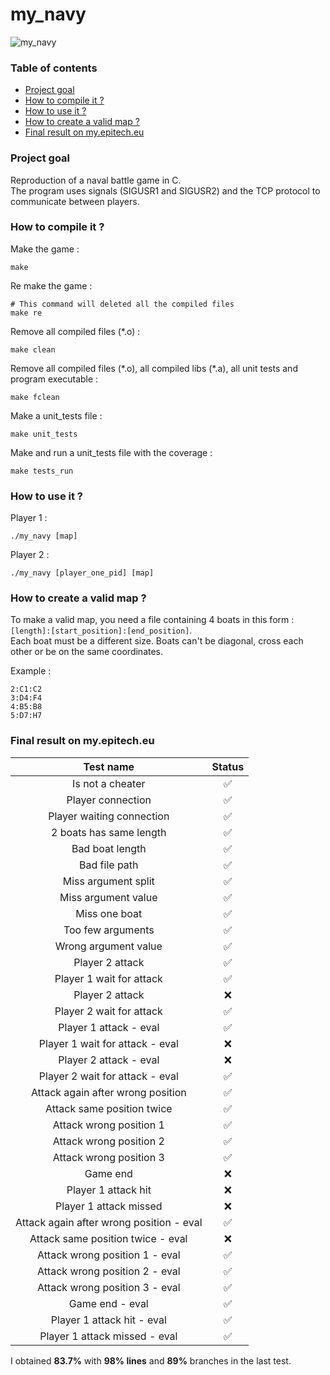 # my_navy

![my_navy](https://github.com/toro-nicolas/my_navy/assets/146118419/59b17b79-6506-4be9-84ab-6a331c00d770)

### Table of contents
- [Project goal](https://github.com/toro-nicolas/my_navy#project-goal)
- [How to compile it ?](https://github.com/toro-nicolas/my_navy#how-to-compile-it-)
- [How to use it ?](https://github.com/toro-nicolas/my_navy#how-to-use-it-)
- [How to create a valid map ?](https://github.com/toro-nicolas/my_navy#how-to-create-a-valid-map-)
- [Final result on my.epitech.eu](https://github.com/toro-nicolas/my_navy#final-result-on-myepitecheu)

### Project goal
Reproduction of a naval battle game in C.    
The program uses signals (SIGUSR1 and SIGUSR2) and the TCP protocol to communicate between players.

### How to compile it ?
Make the game :
```shell
make
```

Re make the game :
```shell
# This command will deleted all the compiled files
make re
```

Remove all compiled files (*.o) :
```shell
make clean
```

<p>Remove all compiled files (*.o), all compiled libs (*.a), all unit tests and program executable  :</p>

```shell
make fclean
```

Make a unit_tests file :
```shell
make unit_tests
```

Make and run a unit_tests file with the coverage :
```shell
make tests_run
```

### How to use it ?
Player 1 :
```Shell
./my_navy [map]
```
Player 2 :
```Shell
./my_navy [player_one_pid] [map]
```

### How to create a valid map ?
To make a valid map, you need a file containing 4 boats in this form : `[length]:[start_position]:[end_position]`.     
Each boat must be a different size. Boats can't be diagonal, cross each other or be on the same coordinates.

Example :
```Shell
2:C1:C2
3:D4:F4
4:B5:B8
5:D7:H7
```

### Final result on my.epitech.eu
|                      Test name                       | Status |
|:----------------------------------------------------:|:------:|
|                   Is not a cheater                   |   ✅    |
|                  Player connection                   |   ✅    |
|              Player waiting connection               |   ✅    |
|               2 boats has same length                |   ✅    |
|                   Bad boat length                    |   ✅    |
|                    Bad file path                     |   ✅    |
|                 Miss argument split                  |   ✅    |
|                 Miss argument value                  |   ✅    |
|                    Miss one boat                     |   ✅    |
|                  Too few arguments                   |   ✅    |
|                 Wrong argument value                 |   ✅    |
|                   Player 2 attack                    |   ✅    |
|               Player 1 wait for attack               |   ✅    |
|                   Player 2 attack                    |   ❌    |
|               Player 2 wait for attack               |   ✅    |
|                Player 1 attack - eval                |   ✅    |
|           Player 1 wait for attack - eval            |   ❌    |
|                Player 2 attack - eval                |   ❌    |
|           Player 2 wait for attack - eval            |   ✅    |
|          Attack again after wrong position           |   ✅    |
|              Attack same position twice              |   ✅    |
|               Attack wrong position 1                |   ✅    |
|               Attack wrong position 2                |   ✅    |
|               Attack wrong position 3                |   ✅    |
|                       Game end                       |   ❌    |
|                 Player 1 attack hit                  |   ❌    |
|                Player 1 attack missed                |   ❌    |
|       Attack again after wrong position - eval       |   ✅    |
|          Attack same position twice - eval           |   ❌    |
|            Attack wrong position 1 - eval            |   ✅    |
|            Attack wrong position 2 - eval            |   ✅    |
|            Attack wrong position 3 - eval            |   ✅    |
|                   Game end - eval                    |   ✅    |
|              Player 1 attack hit - eval              |   ✅    |
|            Player 1 attack missed - eval             |   ✅    |

I obtained **83.7%** with **98% lines** and **89%** branches in the last test.
